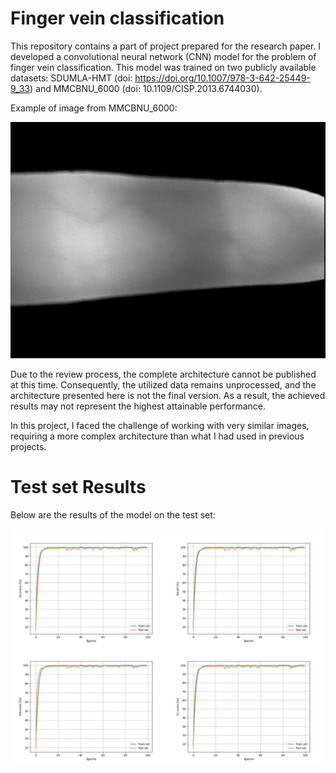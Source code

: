 # Finger vein classification

This repository contains a part of project prepared for the research paper. I developed a convolutional neural network (CNN) model for the problem of finger vein classification. This model was trained on two publicly available datasets: SDUMLA-HMT (doi: https://doi.org/10.1007/978-3-642-25449-9_33) and MMCBNU_6000 (doi: 10.1109/CISP.2013.6744030).

Example of image from MMCBNU_6000:

![Finger veins](images/finger.bmp)

Due to the review process, the complete architecture cannot be published at this time. Consequently, the utilized data remains unprocessed, and the architecture presented here is not the final version. As a result, the achieved results may not represent the highest attainable performance.

In this project, I faced the challenge of working with very similar images, requiring a more complex architecture than what I had used in previous projects.

# Test set Results

Below are the results of the model on the test set:

![Results](images/results.jpg)
